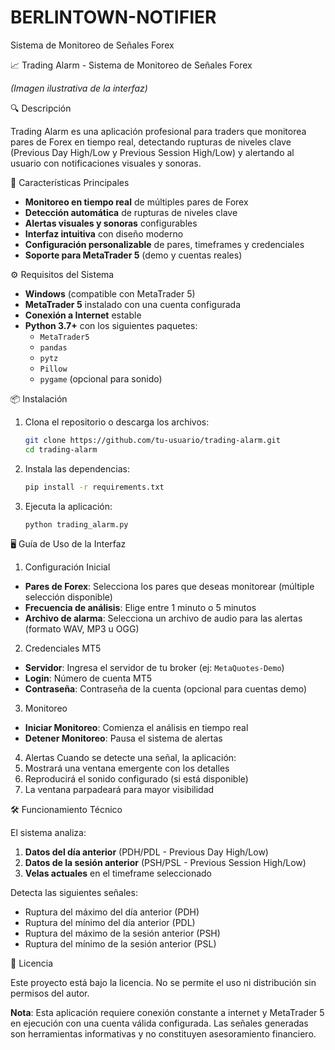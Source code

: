 # BERLINTOWN-NOTIFIER
 Sistema de Monitoreo de Señales Forex

📈 Trading Alarm - Sistema de Monitoreo de Señales Forex
 
*(Imagen ilustrativa de la interfaz)*

🔍 Descripción

Trading Alarm es una aplicación profesional para traders que monitorea pares de Forex en tiempo real, detectando rupturas de niveles clave (Previous Day High/Low y Previous Session High/Low) y alertando al usuario con notificaciones visuales y sonoras.

🚀 Características Principales

- **Monitoreo en tiempo real** de múltiples pares de Forex
- **Detección automática** de rupturas de niveles clave
- **Alertas visuales y sonoras** configurables
- **Interfaz intuitiva** con diseño moderno
- **Configuración personalizable** de pares, timeframes y credenciales
- **Soporte para MetaTrader 5** (demo y cuentas reales)

⚙️ Requisitos del Sistema

- **Windows** (compatible con MetaTrader 5)
- **MetaTrader 5** instalado con una cuenta configurada
- **Conexión a Internet** estable
- **Python 3.7+** con los siguientes paquetes:
  - `MetaTrader5`
  - `pandas`
  - `pytz`
  - `Pillow`
  - `pygame` (opcional para sonido)

📦 Instalación

1. Clona el repositorio o descarga los archivos:
   ```bash
   git clone https://github.com/tu-usuario/trading-alarm.git
   cd trading-alarm
   ```

2. Instala las dependencias:
   ```bash
   pip install -r requirements.txt
   ```

3. Ejecuta la aplicación:
   ```bash
   python trading_alarm.py
   ```

🖥️ Guía de Uso de la Interfaz

1. Configuración Inicial
- **Pares de Forex**: Selecciona los pares que deseas monitorear (múltiple selección disponible)
- **Frecuencia de análisis**: Elige entre 1 minuto o 5 minutos
- **Archivo de alarma**: Selecciona un archivo de audio para las alertas (formato WAV, MP3 u OGG)

2. Credenciales MT5
- **Servidor**: Ingresa el servidor de tu broker (ej: `MetaQuotes-Demo`)
- **Login**: Número de cuenta MT5
- **Contraseña**: Contraseña de la cuenta (opcional para cuentas demo)

3. Monitoreo
- **Iniciar Monitoreo**: Comienza el análisis en tiempo real
- **Detener Monitoreo**: Pausa el sistema de alertas

4. Alertas
Cuando se detecte una señal, la aplicación:
1. Mostrará una ventana emergente con los detalles
2. Reproducirá el sonido configurado (si está disponible)
3. La ventana parpadeará para mayor visibilidad

🛠️ Funcionamiento Técnico

El sistema analiza:
1. **Datos del día anterior** (PDH/PDL - Previous Day High/Low)
2. **Datos de la sesión anterior** (PSH/PSL - Previous Session High/Low)
3. **Velas actuales** en el timeframe seleccionado

Detecta las siguientes señales:
- Ruptura del máximo del día anterior (PDH)
- Ruptura del mínimo del día anterior (PDL)
- Ruptura del máximo de la sesión anterior (PSH)
- Ruptura del mínimo de la sesión anterior (PSL)

📄 Licencia

Este proyecto está bajo la licencia. No se permite el uso ni distribución sin permisos del autor.


**Nota**: Esta aplicación requiere conexión constante a internet y MetaTrader 5 en ejecución con una cuenta válida configurada. Las señales generadas son herramientas informativas y no constituyen asesoramiento financiero.
